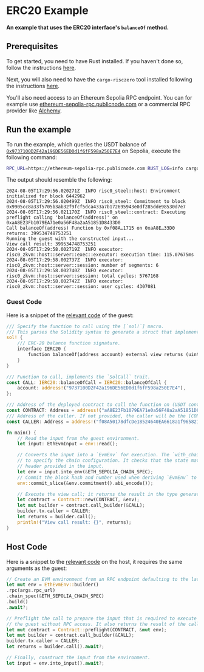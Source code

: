 # ERC20 Example

**An example that uses the ERC20 interface's `balanceOf` method.**

## Prerequisites

To get started, you need to have Rust installed. If you haven't done so, follow the instructions [here][install-rust].

Next, you will also need to have the `cargo-risczero` tool installed following the instructions [here][install-risczero].

You'll also need access to an Ethereum Sepolia RPC endpoint. You can for example use [ethereum-sepolia-rpc.publicnode.com](https://ethereum-sepolia-rpc.publicnode.com) or a commercial RPC provider like [Alchemy](https://www.alchemy.com/).

## Run the example

To run the example, which queries the USDT balance of [`0x9737100D2F42a196DE56ED0d1f6fF598a250E7E4`](https://sepolia.etherscan.io/token/0xaA8E23Fb1079EA71e0a56F48a2aA51851D8433D0?a=0x9737100d2f42a196de56ed0d1f6ff598a250e7e4) on Sepolia, execute the following command:

```bash
RPC_URL=https://ethereum-sepolia-rpc.publicnode.com RUST_LOG=info cargo run --release
```

The output should resemble the following:

```text
2024-08-05T17:29:56.020271Z  INFO risc0_steel::host: Environment initialized for block 6442962    
2024-08-05T17:29:56.020499Z  INFO risc0_steel: Commitment to block 0x9905cc8a33f5705b3ab32f9fcf5dca433a7b172695943e0df285dde98530d7e7    
2024-08-05T17:29:56.021170Z  INFO risc0_steel::contract: Executing preflight calling 'balanceOf(address)' on 0xaA8E23Fb1079EA71e0a56F48a2aA51851D8433D0    
Call balanceOf(address) Function by 0xf08A…1715 on 0xaA8E…33D0 returns: 399534748753251
Running the guest with the constructed input...
View call result: 399534748753251
2024-08-05T17:29:58.002719Z  INFO executor: risc0_zkvm::host::server::exec::executor: execution time: 115.07675ms
2024-08-05T17:29:58.002737Z  INFO executor: risc0_zkvm::host::server::session: number of segments: 6
2024-08-05T17:29:58.002740Z  INFO executor: risc0_zkvm::host::server::session: total cycles: 5767168
2024-08-05T17:29:58.002742Z  INFO executor: risc0_zkvm::host::server::session: user cycles: 4307081
```

### Guest Code

Here is a snippet of the [relevant code](./methods/guest/src/main.rs) of the guest:

```rust
/// Specify the function to call using the [`sol!`] macro.
/// This parses the Solidity syntax to generate a struct that implements the `SolCall` trait.
sol! {
    /// ERC-20 balance function signature.
    interface IERC20 {
        function balanceOf(address account) external view returns (uint);
    }
}

/// Function to call, implements the `SolCall` trait.
const CALL: IERC20::balanceOfCall = IERC20::balanceOfCall {
    account: address!("9737100D2F42a196DE56ED0d1f6fF598a250E7E4"),
};

/// Address of the deployed contract to call the function on (USDT contract on Sepolia).
const CONTRACT: Address = address!("aA8E23Fb1079EA71e0a56F48a2aA51851D8433D0");
/// Address of the caller. If not provided, the caller will be the [CONTRACT].
const CALLER: Address = address!("f08A50178dfcDe18524640EA6618a1f965821715");

fn main() {
    // Read the input from the guest environment.
    let input: EthEvmInput = env::read();

    // Converts the input into a `EvmEnv` for execution. The `with_chain_spec` method is used
    // to specify the chain configuration. It checks that the state matches the state root in the
    // header provided in the input.
    let env = input.into_env(&ETH_SEPOLIA_CHAIN_SPEC);
    // Commit the block hash and number used when deriving `EvmEnv` to the journal.
    env::commit_slice(&env.commitment().abi_encode());

    // Execute the view call; it returns the result in the type generated by the `sol!` macro.
    let contract = Contract::new(CONTRACT, &env);
    let mut builder = contract.call_builder(&CALL);
    builder.tx.caller = CALLER;
    let returns = builder.call();
    println!("View call result: {}", returns);
}
```

## Host Code

Here is a snippet to the [relevant code](./host/src/main.rs) on the host, it requires the same arguments as the guest:

```rust
// Create an EVM environment from an RPC endpoint defaulting to the latest block.
let mut env = EthEvmEnv::builder()
.rpc(args.rpc_url)
.chain_spec(&ETH_SEPOLIA_CHAIN_SPEC)
.build()
.await?;

// Preflight the call to prepare the input that is required to execute the function in
// the guest without RPC access. It also returns the result of the call.
let mut contract = Contract::preflight(CONTRACT, &mut env);
let mut builder = contract.call_builder(&CALL);
builder.tx.caller = CALLER;
let returns = builder.call().await?;

// Finally, construct the input from the environment.
let input = env.into_input().await?;
```

[install-rust]: https://doc.rust-lang.org/cargo/getting-started/installation.html
[install-risczero]: https://dev.risczero.com/api/zkvm/install
